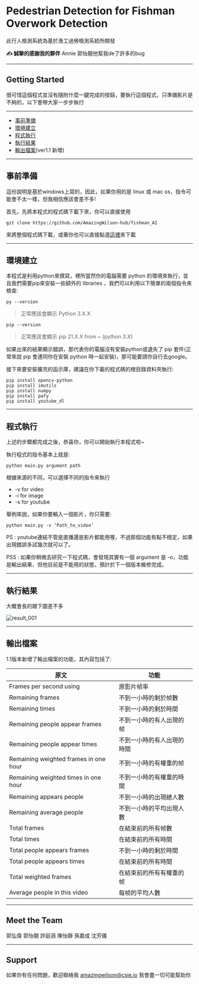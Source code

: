 
# Pedestrian Detection for Fishman Overwork Detection

此行人檢測系統為基於漁工過勞檢測系統所開發

**✍️ 誠摯的感謝我的夥伴** Annie 郭怡靚他幫我de了許多的bug

---

## Getting Started

很可惜這個程式並沒有隨附什麼一鍵完成的按鈕，要執行這個程式，只準備影片是不夠的，以下會帶大家一步步執行

---
* [事前準備](#事前準備)
* [環境建立](#環境建立)
* [程式執行](#程式執行)
* [執行結果](#執行結果)
* [輸出檔案](#輸出檔案)(ver1.1 新增)

---
## 事前準備

這份說明是基於windows上寫的，因此，如果你用的是 linux 或 mac os，指令可能會不太一樣，但我相信應該會差不多!

首先，先將本程式的程式碼下載下來，你可以直接使用

```console
git clone https://github.com/AmazingWilson-hub/fishman_AI
```

來將整個程式碼下載，或著你也可以直接點選[這裡](https://codeload.github.com/AmazingWilson-hub/fishman_AI/zip/refs/heads/main)來下載

---
## 環境建立

本程式是利用python來撰寫，裡所當然你的電腦需要 python 的環境來執行，並且我們需要pip來安裝一些額外的  libraries ，我們可以利用以下簡單的兩個指令來檢查:

```console
py --version
```
>正常應該會顯示 Python 3.X.X


```console
pip --version
```
>正常應該會顯示 pip 21.X.X from ~ (python 3.X)

如果出來的結果顯示錯誤，那代表你的電腦沒有安裝python或遺失了 pip 套件(正常來說 pip 會連同你在安裝 python 時一起安裝)，那可能要請你自行去google。

接下來要安裝擴充的函示庫，建議在你下載的程式碼的根目錄資料夾執行:

```concole
pip install opencv-python
pip install imutils
pip install numpy
pip install pafy
pip install youtube_dl
```

---
## 程式執行

上述的步驟都完成之後，恭喜你，你可以開始執行本程式啦~

執行程式的指令基本上就是:

```concole
python main.py argument path
```

根據來源的不同，可以選擇不同的指令來執行

- -v for video
- -i for image
- -s for youtube

舉例來說，如果你要輸入一個影片，你只需要:

```concole
python main.py -v ‘Path_to_video’
```
PS : youtube連結不管是直播還是影片都能用喔，不過那個功能有點不穩定，如果出現錯誤多試幾次就可以了。

PSS : 如果你稍微去研究一下程式碼，會發現其實有一個 argument 是 -o，功能是輸出結果，但他目前是不能用的狀態，預計於下一個版本維修完成。

---

## 執行結果

大概會長的跟下圖差不多


![result_001](./sample/result_001.png)


---

## 輸出檔案

1.1版本新增了輸出檔案的功能，其內容包括了:

原文           | 功能  | 
------------  | ----  | 
Frames per second using | 原影片帧率 | 
Remaining frames    | 不到一小時的剩於帧數 | 
Remaining times  | 不到一小時的剩於時間 |
Remaining people appear frames  | 不到一小時的有人出現的帧 |
Remaining people appear times  | 不到一小時的有人出現的時間 |
Remaining weighted frames in one hour  | 不到一小時的有權重的帧 |
Remaining weighted times in one hour  | 不到一小時的有權重的時間 |
Remaining appears people  | 不到一小時的出現總人數 |
Remaining average people  | 不到一小時的平均出現人數 |
Total frames  | 在結束前的所有帧數 |
Total times  | 在結束前的所有時間 |
Total people appears frames  | 不到一小時的剩於時間 | 
Total people appears times | 在結束前的所有時間 |
Total weighted frames  | 在結束前的所有有權重的帧 |
Average people in this video | 每帧的平均人數 |






---

## Meet the Team

郭弘偉
郭怡靚
許庭涵
陳怡靜
孫嘉成
沈芳儀


---

## Support

如果你有任何問題，歡迎聯絡我
amazingwilson@csie.io
我會盡一切可能幫助你
